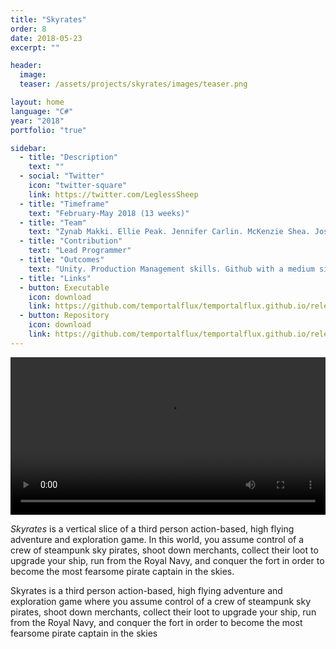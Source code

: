```yaml
---
title: "Skyrates"
order: 8
date: 2018-05-23
excerpt: ""

header:
  image: 
  teaser: /assets/projects/skyrates/images/teaser.png

layout: home
language: "C#"
year: "2018"
portfolio: "true"

sidebar:
  - title: "Description"
    text: ""
  - social: "Twitter"
    icon: "twitter-square"
    link: https://twitter.com/LeglessSheep
  - title: "Timeframe"
    text: "February-May 2018 (13 weeks)"
  - title: "Team"
    text: "Zynab Makki. Ellie Peak. Jennifer Carlin. McKenzie Shea. Joshua Greaves. Thomas Ray. Matt Dismuke. Summer Softleigh."
  - title: "Contribution"
    text: "Lead Programmer"
  - title: "Outcomes"
    text: "Unity. Production Management skills. Github with a medium sized team. AI pipeline & behaviors. Optimizations. Networking. Scope management. Med-sized group communication."
  - title: "Links"
  - button: Executable
    icon: download
    link: https://github.com/temportalflux/temportalflux.github.io/releases/download/download-skyrates-executable/Skyrates-0.3.3.zip
  - button: Repository
    icon: download
    link: https://github.com/temportalflux/temportalflux.github.io/releases/download/download-skyrates-repository/Skyrates.zip
---
```


<video style="width:100%;" controls>
  <source src="{{ site.url }}/assets/projects/skyrates/trailer.mp4" type="video/mp4">
</video>

_Skyrates_ is a vertical slice of a third person action-based, high flying adventure and exploration game. In this world, you assume control of a crew of steampunk sky pirates, shoot down merchants, collect their loot to upgrade your ship, run from the Royal Navy, and conquer the fort in order to become the most fearsome pirate captain in the skies.

<!-- gif of upgrades -->

<!--![screenshot_1]({{ site.url }}{{ site.baseurl }}/assets/projects/dreamtime/images/screenshot_1.png){: .align-center}-->

Skyrates is a third person action-based, high flying adventure and exploration game where you assume control of a crew of steampunk sky pirates, shoot down merchants, collect their loot to upgrade your ship, run from the Royal Navy, and conquer the fort in order to become the most fearsome pirate captain in the skies




